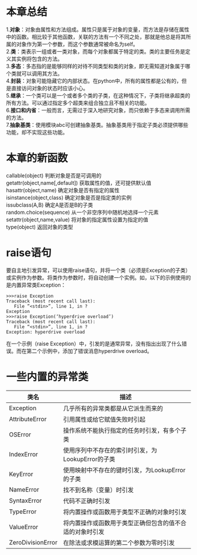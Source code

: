 # 本章总结
1.**对象**：对象由属性和方法组成。属性只是属于对象的变量，而方法是存储在属性中的函数。相比较于其他函数，关联的方法有一个不同之处，那就是他总是将其所属的对象作为第一个参数，而这个参数通常被命名为self。<br>2.**类**：类表示一组或者一类对象，而每个对象都属于特定的类。类的主要任务是定义其实例将包含的方法。<br>3.**多态**：多态指的是能够同样的对待不同类型和类的对象，即无需知道对象属于哪个类就可以调用其方法。<br>4.**封装**：对象可能隐藏它的内部状态。在python中，所有的属性都是公有的，但是直接访问对象的状态时应该小心。<br>5.**继承**：一个类可以是一个或者多个类的子类，在这种情况下，子类将继承超类的所有方法。可以通过指定多个超类来组合独立且不相关的功能。<br>6.**接口和内省**：一般而言，无需过于深入地研究对象，而只依赖于多态来调用所需的方法。<br>7.**抽象基类**：使用模块abc可创建抽象基类。抽象基类用于指定子类必须提供哪些功能，却不实现这些功能。
# 本章的新函数
callable(object)                       判断对象是否是可调用的<br>
getattr(object,name[,default])                       获取属性的值，还可提供默认值<br>
hasattr(object,name)                       确定对象是否有指定的属性<br>
isinstance(object,class)                       确定对象是否是指定类的实例<br>
issubclass(A,B)                       确定A是否是B的子类<br>
random.choice(sequence)                       从一个非空序列中随机地选择一个元素<br>
setattr(object,name,value)                       将对象的指定属性设置为指定的值<br>
type(object)                       返回对象的类型
# raise语句
要自主地引发异常，可以使用raise语句，并将一个类（必须是Exception的子类）或实例作为参数。将类作为参数时，将自动创建一个实例。如，以下的示例使用的是内置异常类Exception：<br>
```
>>>raise Exception
Traceback (most recent call last):
   File ”<stdin>”, line 1, in ?
Exception
>>>raise Exception(‘hyperdrive overload’)
Traceback (most recent call last):
   File “<stdin>”, line 1, in ?
Exception: hyperdrive overload
```
在一个示例（raise Exception）中，引发的是通常异常，没有指出出现了什么错误。而在第二个示例中，添加了错误消息hyperdrive overload。
# 一些内置的异常类

类名|描述
---|---
Exception|几乎所有的异常类都是从它派生而来的
AttributeError|引用属性或给它赋值失败时引起
OSError|操作系统不能执行指定的任务时引发，有多个子类
IndexError|使用序列中不存在的索引时引发，为LookupError的子类
KeyError|使用映射中不存在的键时引发，为LookupError的子类
NameError|找不到名称（变量）时引发
SyntaxError|代码不正确时引发
TypeError|将内置操作或函数用于类型不正确的对象时引发
ValueError|将内置操作或函数用于类型正确但包含的值不合适的对象时引发
ZeroDivisionError|在除法或求模运算的第二个参数为零时引发
